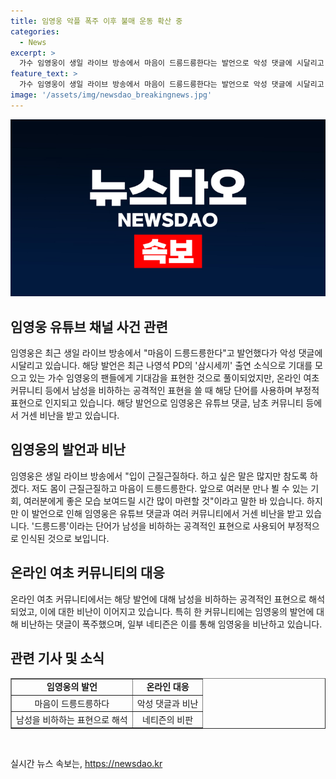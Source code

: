 ```yaml
---
title: 임영웅 악플 폭주 이후 불매 운동 확산 중
categories:
  - News
excerpt: >
  가수 임영웅이 생일 라이브 방송에서 마음이 드릉드릉한다는 발언으로 악성 댓글에 시달리고 있다. 이 발언은 나영석 PD의 삼시세끼 출연 기대감을 표현한 것으로 알려졌지만, 여초 커뮤니티에서는 남성을 비하하는 표현으로 해석되고 있다. 이에 임영웅은 논란에 휩싸이고 있으며, 댓글과 커뮤니티에서 비난을 받고 있는 상황이다.
feature_text: >
  가수 임영웅이 생일 라이브 방송에서 마음이 드릉드릉한다는 발언으로 악성 댓글에 시달리고 있다. 이 발언은 나영석 PD의 삼시세끼 출연 기대감을 표현한 것으로 알려졌지만, 여초 커뮤니티에서는 남성을 비하하는 표현으로 해석되고 있다. 이에 임영웅은 논란에 휩싸이고 있으며, 댓글과 커뮤니티에서 비난을 받고 있는 상황이다.
image: '/assets/img/newsdao_breakingnews.jpg'
---
```


<p><img src="/assets/img/newsdao_breakingnews.jpg" alt="implanttips 속보" /></p>

<h2 data-ke-size="size26">임영웅 유튜브 채널 사건 관련</h2>

<p data-ke-size="size16">임영웅은 최근 생일 라이브 방송에서 "마음이 드릉드릉한다"고 발언했다가 악성 댓글에 시달리고 있습니다. 해당 발언은 최근 나영석 PD의 '삼시세끼' 출연 소식으로 기대를 모으고 있는 가수 임영웅의 팬들에게 기대감을 표현한 것으로 풀이되었지만, 온라인 여초 커뮤니티 등에서 남성을 비하하는 공격적인 표현을 쓸 때 해당 단어를 사용하며 부정적 표현으로 인지되고 있습니다. 해당 발언으로 임영웅은 유튜브 댓글, 남초 커뮤니티 등에서 거센 비난을 받고 있습니다.</p>

<h2 data-ke-size="size26">임영웅의 발언과 비난</h2>

<p data-ke-size="size16">임영웅은 생일 라이브 방송에서 "입이 근질근질하다. 하고 싶은 말은 많지만 참도록 하겠다. 저도 몸이 근질근질하고 마음이 드릉드릉한다. 앞으로 여러분 만나 뵐 수 있는 기회, 여러분에게 좋은 모습 보여드릴 시간 많이 마련할 것"이라고 말한 바 있습니다. 하지만 이 발언으로 인해 임영웅은 유튜브 댓글과 여러 커뮤니티에서 거센 비난을 받고 있습니다. '드릉드릉'이라는 단어가 남성을 비하하는 공격적인 표현으로 사용되어 부정적으로 인식된 것으로 보입니다.</p>

<h2 data-ke-size="size26">온라인 여초 커뮤니티의 대응</h2>

<p data-ke-size="size16">온라인 여초 커뮤니티에서는 해당 발언에 대해 남성을 비하하는 공격적인 표현으로 해석되었고, 이에 대한 비난이 이어지고 있습니다. 특히 한 커뮤니티에는 임영웅의 발언에 대해 비난하는 댓글이 폭주했으며, 일부 네티즌은 이를 통해 임영웅을 비난하고 있습니다.</p>

<h2 data-ke-size="size26">관련 기사 및 소식</h2>

<table style="width: 100%;" border="1">
<tbody>
<tr>
<td style="text-align: center; height: 17px;"><b>임영웅의 발언</b></td>
<td style="text-align: center; height: 17px;"><b>온라인 대응</b></td>
</tr>
<tr>
<td style="text-align: center; height: 17px;">마음이 드릉드릉하다</td>
<td style="text-align: center; height: 17px;">악성 댓글과 비난</td>
</tr>
<tr>
<td style="text-align: center; height: 17px;">남성을 비하하는 표현으로 해석</td>
<td style="text-align: center; height: 17px;">네티즌의 비판</td>
</tr>
</tbody>
</table>

<p data-ke-size="size16">&nbsp;</p>
실시간 뉴스 속보는, <a href="https://newsdao.kr" rel="dofollow">https://newsdao.kr</a>


